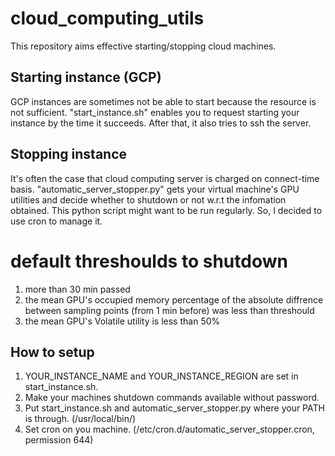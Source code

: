 # cloud_computing_utils
This repository aims effective starting/stopping cloud machines.

## Starting instance (GCP)
GCP instances are sometimes not be able to start because the resource is not sufficient. "start_instance.sh" enables you to request starting your instance by the time it succeeds. After that, it also tries to ssh the server.

## Stopping instance
It's often the case that cloud computing server is charged on connect-time basis. "automatic_server_stopper.py" gets your virtual machine's GPU utilities and decide whether to shutdown or not w.r.t the infomation obtained. This python script might want to be run regularly. So, I decided to use cron to manage it. 

# default threshoulds to shutdown
1) more than 30 min passed
2) the mean GPU's occupied memory percentage of the absolute diffrence between sampling points (from 1 min before) was less than threshould
3) the mean GPU's Volatile utility is less than 50%

## How to setup
1) YOUR_INSTANCE_NAME and YOUR_INSTANCE_REGION are set in start_instance.sh.
2) Make your machines shutdown commands available without password.
3) Put start_instance.sh and automatic_server_stopper.py where your PATH is through. (/usr/local/bin/)
4) Set cron on you machine. (/etc/cron.d/automatic_server_stopper.cron, permission 644)
